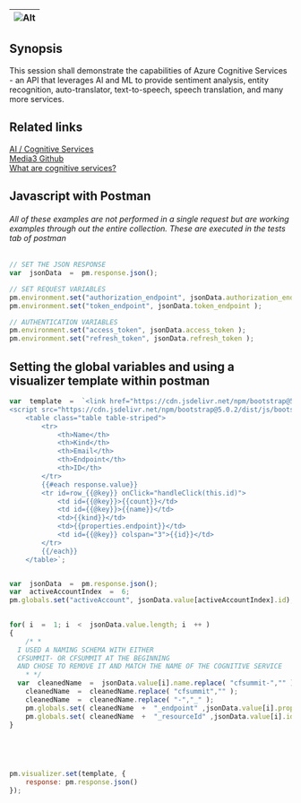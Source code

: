 
![Alt](https://www.media3.net/img/m3/m3-logo.png)|
|--|
## Synopsis
This session shall demonstrate the capabilities of Azure Cognitive Services - an API that leverages AI and ML to provide sentiment analysis, entity recognition, auto-translator, text-to-speech, speech translation, and many more services.


## Related links
[AI / Cognitive Services](https://cfsummit.adobeevents.com/attendease/networking/experience/bbe5ed14-8b56-41f1-831f-95f61ae709c0/3f61fb74-7a03-4593-ad0a-b373112cf62d)<br />
[Media3 Github](https://github.com/Media3-Technologies)
<br />
[What are cognitive services?](https://learn.microsoft.com/en-us/azure/cognitive-services/what-are-cognitive-services)

## Javascript with Postman 
###### All of these examples are not performed in a single request but are working examples through out the entire collection. These are executed in the tests tab of postman
```javascript
// SET THE JSON RESPONSE
var  jsonData  =  pm.response.json();

// SET REQUEST VARIABLES
pm.environment.set("authorization_endpoint", jsonData.authorization_endpoint);
pm.environment.set("token_endpoint", jsonData.token_endpoint );

// AUTHENTICATION VARIABLES
pm.environment.set("access_token", jsonData.access_token );
pm.environment.set("refresh_token", jsonData.refresh_token );
```



## Setting the global variables and using a visualizer template within postman
```javascript
var  template  =  `<link href="https://cdn.jsdelivr.net/npm/bootstrap@5.0.2/dist/css/bootstrap.min.css" rel="stylesheet" integrity="sha384-EVSTQN3/azprG1Anm3QDgpJLIm9Nao0Yz1ztcQTwFspd3yD65VohhpuuCOmLASjC" crossorigin="anonymous">
<script src="https://cdn.jsdelivr.net/npm/bootstrap@5.0.2/dist/js/bootstrap.bundle.min.js" integrity="sha384-MrcW6ZMFYlzcLA8Nl+NtUVF0sA7MsXsP1UyJoMp4YLEuNSfAP+JcXn/tWtIaxVXM" crossorigin="anonymous"></script>
	<table class="table table-striped">
		<tr>
			<th>Name</th>
			<th>Kind</th>
			<th>Email</th>
			<th>Endpoint</th>
			<th>ID</th>
		</tr>
		{{#each response.value}}
		<tr id=row_{{@key}} onClick="handleClick(this.id)">
			<td id={{@key}}>{{count}}</td>
			<td id={{@key}}>{{name}}</td>
			<td>{{kind}}</td>
			<td>{{properties.endpoint}}</td>
			<td id={{@key}} colspan="3">{{id}}</td>
		</tr>
		{{/each}}
	</table>`;


var  jsonData  =  pm.response.json();
var  activeAccountIndex  =  6;
pm.globals.set("activeAccount", jsonData.value[activeAccountIndex].id);

 
for( i  =  1; i  <  jsonData.value.length; i  ++ )
{
	/* * 
  I USED A NAMING SCHEMA WITH EITHER 
  CFSUMMIT- OR CFSUMMIT AT THE BEGINNING 
  AND CHOSE TO REMOVE IT AND MATCH THE NAME OF THE COGNITIVE SERVICE
	* */
  var  cleanedName  =  jsonData.value[i].name.replace( "cfsummit-","" );
	cleanedName  =  cleanedName.replace( "cfsummit","" );
	cleanedName  =  cleanedName.replace( "-","_" );
	pm.globals.set( cleanedName  +  "_endpoint" ,jsonData.value[i].properties.endpoint );
	pm.globals.set( cleanedName  +  "_resourceId" ,jsonData.value[i].id );
}

  
  
  

pm.visualizer.set(template, {
	response: pm.response.json()
});
```
